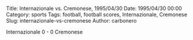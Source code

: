 Title: Internazionale vs. Cremonese, 1995/04/30
Date: 1995/04/30 00:00
Category: sports
Tags: football, football scores, Internazionale, Cremonese
Slug: internazionale-vs-cremonese
Author: carbonero


Internazionale 0 - 0 Cremonese
